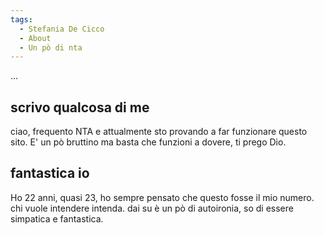 ```yaml
---
tags:
  - Stefania De Cicco
  - About
  - Un pò di nta
---
```


...

## scrivo qualcosa di me
ciao, frequento NTA e attualmente sto provando a far funzionare questo sito. E' un pò bruttino ma basta che funzioni a dovere, ti prego Dio.
## fantastica io
Ho 22 anni, quasi 23, ho sempre pensato che questo fosse il mio numero. chi vuole intendere intenda. 
dai su è un pò di autoironia, so di essere simpatica e fantastica.
